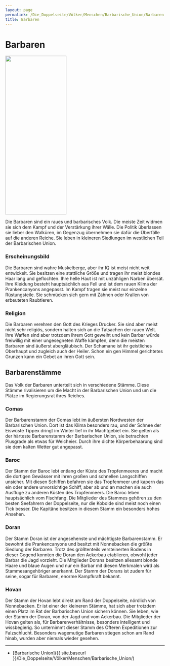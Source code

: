 ```yaml
---
layout: page
permalink: /Die_Doppelseite/Völker/Menschen/Barbarische_Union/Barbaren
title: Barbaren
---
```


# Barbaren

<img alt="" height="500" src="{{ site.baseurl }}/assets/images/rassen/barbar.jpg" width="193" />

Die Barbaren sind ein raues und barbarisches Volk. Die meiste Zeit widmen sie sich dem Kampf und der Verstärkung ihrer Wälle. Die Politik überlassen sie lieber den Walküren, im Gegenzug übernehmen sie dafür die Überfälle auf die anderen Reiche. Sie leben in kleineren Siedlungen im westlichen Teil der Barbarischen Union.

### Erscheinungsbild

Die Barbaren sind wahre Muskelberge, aber ihr IQ ist meist nicht weit entwickelt. Sie besitzen eine stattliche Größe und tragen ihr meist blondes Haar lang und geflochten. Ihre helle Haut ist mit unzähligen Narben übersät. Ihre Kleidung besteht hauptsächlich aus Fell und ist dem rauen Klima der Prankencanyons angepasst. Im Kampf tragen sie meist nur einzelne Rüstungsteile. Sie schmücken sich gern mit Zähnen oder Krallen von erbeuteten Raubtieren.

### Religion

Die Barbaren verehren den Gott des Krieges Drucker. Sie sind aber meist nicht sehr religiös, sondern halten sich an die Tatsachen der rauen Welt. Ihre Waffen sind aber trotzdem ihrem Gott geweiht und kein Barbar würde freiwillig mit einer ungesegneten Waffe kämpfen, denn die meisten Barbaren sind äußerst abergläubisch. Der Schamane ist ihr geistliches Oberhaupt und zugleich auch der Heiler. Schon ein gen Himmel gerichtetes Grunzen kann ein Gebet an ihren Gott sein.

## Barbarenstämme

Das Volk der Barbaren unterteilt sich in verschiedene Stämme. Diese Stämme rivalisieren um die Macht in der Barbarischen Union und um die Plätze im Regierungsrat ihres Reiches.

### Comas

Der Barbarenstamm der Comas lebt im äußersten Nordwesten der Barbarischen Union. Dort ist das Klima besonders rau, und der Schnee der Eiswüste Tippex dringt im Winter tief in ihr Machtgebiet ein. Sie gelten als der härteste Barbarenstamm der Barbarischen Union, sie betrachten Plusgrade als etwas für Weicheier. Durch ihre dichte Körperbehaarung sind sie dem kalten Wetter gut angepasst.

### Baroc

Der Stamm der Baroc lebt entlang der Küste des Tropfenmeeres und macht die dortigen Gewässer mit ihren großen und schnellen Langschiffen unsicher. Mit diesen Schiffen befahren sie das Tropfenmeer und kapern das ein oder andere unvorsichtige Schiff, aber ab und an machen sie auch Ausflüge zu anderen Küsten des Tropfenmeers. Die Baroc leben hauptsächlich vom Fischfang. Die Mitglieder des Stammes gehören zu den besten Seefahrern der Doppelseite, nur die Kobolde sind meist noch einen Tick besser. Die Kapitäne besitzen in diesem Stamm ein besonders hohes Ansehen.

### Doran

Der Stamm Doran ist der angesehenste und mächtigste Barbarenstamm. Er bewohnt die Prankencanyons und besitzt mit Nonnebacken die größte Siedlung der Barbaren. Trotz des größtenteils versteinerten Bodens in dieser Gegend konnten die Doran den Ackerbau etablieren, obwohl jeder Barbar die Jagd vorzieht. Die Mitglieder Dorans besitzen allesamt blonde Haare und blaue Augen und nur ein Barbar mit diesen Merkmalen wird als Stammesangehöriger anerkannt. Der Stamm der Dorans ist zudem für seine, sogar für Barbaren, enorme Kampfkraft bekannt.

### Hovan

Der Stamm der Hovan lebt direkt am Rand der Doppelseite, nördlich von Nonnebacken. Er ist einer der kleineren Stämme, hat sich aber trotzdem einen Platz im Rat der Barbarischen Union sichern können. Sie leben, wie der Stamm der Doran, von der Jagd und vom Ackerbau. Die Mitglieder der Hovan gelten als, für Barbarenverhältnisse, besonders intelligent und wissbegierig. So unternimmt dieser Stamm des Öfteren Expeditionen zur Falzschlucht. Besonders wagemutige Barbaren stiegen schon am Rand hinab, wurden aber niemals wieder gesehen.

***

- [Barbarische Union]({{ site.baseurl }}/Die_Doppelseite/Völker/Menschen/Barbarische_Union/)
